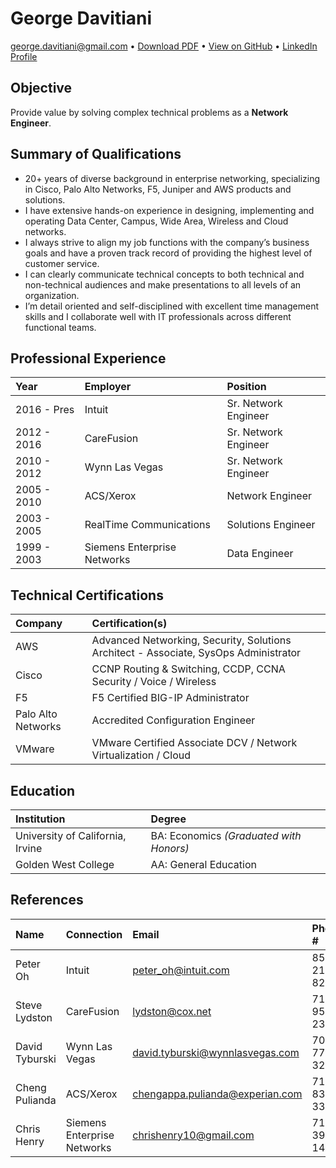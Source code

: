 # George Davitiani

george.davitiani@gmail.com
• [Download PDF](/resume.pdf)
• [View on GitHub](https://github.com/gdmoney/georgedavitiani.com)
• [LinkedIn Profile](https://www.linkedin.com/in/davitiani)


## Objective

Provide value by solving complex technical problems as a **Network Engineer**.


## Summary of Qualifications

- 20+ years of diverse background in enterprise networking, specializing in Cisco, Palo Alto Networks, F5, Juniper and AWS products and solutions.
- I have extensive hands-on experience in designing, implementing and operating Data Center, Campus, Wide Area, Wireless and Cloud networks.
- I always strive to align my job functions with the company’s business goals and have a proven track record of providing the highest level of customer service.
- I can clearly communicate technical concepts to both technical and non-technical audiences and make presentations to all levels of an organization.
- I’m detail oriented and self-disciplined with excellent time management skills and I collaborate well with IT professionals across different functional teams.


## Professional Experience

| Year        | Employer                    | Position
| :---------- | :-------------------------- | :------------------- |
| 2016 - Pres | Intuit                      | Sr. Network Engineer |
| 2012 - 2016 | CareFusion                  | Sr. Network Engineer |
| 2010 - 2012 | Wynn Las Vegas              | Sr. Network Engineer |
| 2005 - 2010 | ACS/Xerox                   | Network Engineer     |
| 2003 - 2005 | RealTime Communications     | Solutions Engineer   |
| 1999 - 2003 | Siemens Enterprise Networks | Data Engineer        |


## Technical Certifications

| Company            | Certification(s)                                                                     |
| :----------------- | :----------------------------------------------------------------------------------- |
| AWS                | Advanced Networking, Security, Solutions Architect - Associate, SysOps Administrator |
| Cisco              | CCNP Routing & Switching, CCDP, CCNA Security / Voice / Wireless                     |
| F5                 | F5 Certified BIG-IP Administrator                                                    |
| Palo Alto Networks | Accredited Configuration Engineer                                                    |
| VMware             | VMware Certified Associate DCV / Network Virtualization / Cloud                      |


## Education

| Institution                      | Degree                                  |
| :------------------------------- | :-------------------------------------- |
| University of California, Irvine | BA: Economics _(Graduated with Honors)_ |
| Golden West College              | AA: General Education                   |


## References

| Name           | Connection                  | Email                           | Phone #      |
| :------------- | :-------------------------- | :------------------------------ | :----------- |
| Peter Oh       | Intuit                      | peter_oh@intuit.com             | 858-215-8251 |
| Steve Lydston  | CareFusion                  | lydston@cox.net                 | 714-955-2310 |
| David Tyburski | Wynn Las Vegas              | david.tyburski@wynnlasvegas.com | 702-770-3216 |
| Cheng Pulianda | ACS/Xerox                   | chengappa.pulianda@experian.com | 714-830-3345 |
| Chris Henry    | Siemens Enterprise Networks | chrishenry10@gmail.com          | 714-390-1474 |
